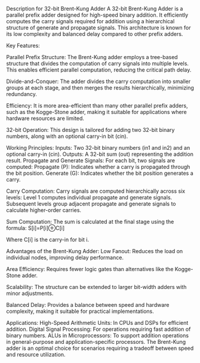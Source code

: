 Description for 32-bit Brent-Kung Adder
A 32-bit Brent-Kung Adder is a parallel prefix adder designed for high-speed binary addition. It efficiently computes the carry signals required for addition using a hierarchical structure of generate and propagate signals. This architecture is known for its low complexity and balanced delay compared to other prefix adders.

Key Features:

Parallel Prefix Structure:
The Brent-Kung adder employs a tree-based structure that divides the computation of carry signals into multiple levels. This enables efficient parallel computation, reducing the critical path delay.

Divide-and-Conquer:
The adder divides the carry computation into smaller groups at each stage, and then merges the results hierarchically, minimizing redundancy.

Efficiency:
It is more area-efficient than many other parallel prefix adders, such as the Kogge-Stone adder, making it suitable for applications where hardware resources are limited.

32-bit Operation:
This design is tailored for adding two 32-bit binary numbers, along with an optional carry-in bit (cin).

Working Principles:
Inputs:
Two 32-bit binary numbers (in1 and in2) and an optional carry-in (cin).
Outputs:
A 32-bit sum (out) representing the addition result.
Propagate and Generate Signals:
For each bit, two signals are computed:
Propagate (P): Indicates whether a carry is propagated through the bit position.
Generate (G): Indicates whether the bit position generates a carry.

Carry Computation:
Carry signals are computed hierarchically across six levels:
Level 1 computes individual propagate and generate signals.
Subsequent levels group adjacent propagate and generate signals to calculate higher-order carries.

Sum Computation:
The sum is calculated at the final stage using the formula:
S[i]=P[i]⊕C[i]

Where 
C[i] is the carry-in for bit i.

Advantages of the Brent-Kung Adder:
Low Fanout:
Reduces the load on individual nodes, improving delay performance.

Area Efficiency:
Requires fewer logic gates than alternatives like the Kogge-Stone adder.

Scalability:
The structure can be extended to larger bit-width adders with minor adjustments.

Balanced Delay:
Provides a balance between speed and hardware complexity, making it suitable for practical implementations.

Applications:
High-Speed Arithmetic Units: In CPUs and DSPs for efficient addition.
Digital Signal Processing: For operations requiring fast addition of binary numbers.
ALUs in Microprocessors: To support addition operations in general-purpose and application-specific processors.
The Brent-Kung adder is an optimal choice for scenarios requiring a tradeoff between speed and resource utilization.
